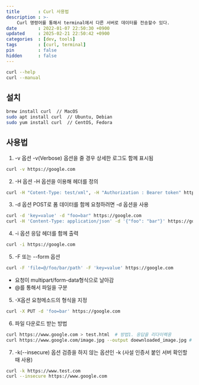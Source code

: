 ```yaml
---
title       : Curl 사용법
description : >-
    Curl 명령어를 통해서 terminal에서 다른 서버로 데이터를 전송할수 있다.
date        : 2022-01-07 22:50:30 +0900
updated     : 2025-02-21 22:50:42 +0900
categories  : [dev, tools]
tags        : [curl, terminal]
pin         : false
hidden      : false
---
```


```sh
curl --help
curl --manual
```

## 설치
```sh
brew install curl  // MacOS
sudo apt install curl  // Ubuntu, Debian
sudo yum install curl  // CentOS, Fedora
```


## 사용법
1. -v 옵션
-v(Verbose) 옵션을 줄 경우 상세한 로그도 함께 표시됨
```sh
curl -v https://google.com
```

2. -H 옵션
-H 옵션을 이용해 헤더를 정의
```sh
curl -H "Cotent-Type: test/xml", -H "Authorization : Bearer token" https://google.com
```

3. -d 옵션
POST로 폼 데이터를 함께 요청하려면 -d 옵션을 사용
```sh
curl -d 'key=value' -d "foo=bar" https://google.com
curl -H 'Content-Type: application/json' -d '{"foo": "bar"}' https://google.com # json 형식으로 전송
```

4. -i 옵션
응답 헤더를 함께 출력
```sh
curl -i https://google.com
```

5. -F 또는 --form 옵션
```sh
curl -F 'file=@/foo/bar/path' -F 'key=value' https://google.com
```
- 요청이 multipart/form-data형식으로 날아감
- @를 통해서 파일을 구분

5. -X옵션
요청메소드의 형식을 지정
```sh
curl -X PUT -d 'foo=bar' https://google.com
```

6. 파일 다운로드 받는 방법
```sh
curl https://www.google.com > test.html  # 방법1. 응답을 리다이렉응
curl https://www.google.com/image.jpg --output doewnloaded_image.jpg # 방법2. 별도의 --output 옵션 지정
```

7. -k(--insecure) 옵션
검증을 하지 않는 옵션인 -k (사설 인증서 붙인 서버 확인할 때 사용)
```sh
curl -k https://www.test.com
curl --insecure https://www.google.com
```
